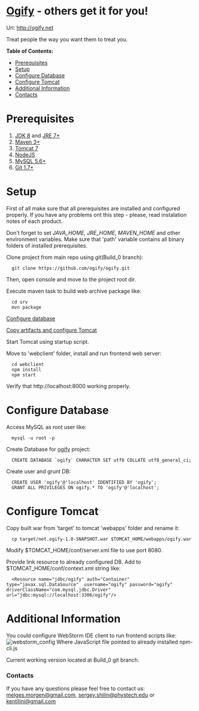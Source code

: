 [Ogify][ogify] - others get it for you!
====================

Url: http://ogify.net

Treat people the way you want them to treat you.

**Table of Contents:**

- [Prerequisites](#prerequisites)
- [Setup](#setup)
- [Configure Database](#configure-database)
- [Configure Tomcat](#configure-tomcat)
- [Additional Information](#additional-information)
- [Contacts](#contacts)


Prerequisites
=================

1. [JDK 8](http://www.oracle.com/technetwork/java/javase/downloads/jdk8-downloads-2133151.html) and [JRE 7+](http://www.oracle.com/technetwork/java/javase/downloads/server-jre8-downloads-2133154.html)
2. [Maven 3+](https://maven.apache.org/download.cgi)
3. [Tomcat 7](https://tomcat.apache.org/download-70.cgi)
4. [NodeJS](https://nodejs.org/en/download/)
5. [MySQL 5.6+](http://www.mysql.com/downloads/)
6. [Git 1.7+](https://git-scm.com/downloads)

Setup
=================

First of all make sure that all prerequisites are installed and configured properly. If you have any problems ont this step - please, read instalation notes of each product.

Don't forget to set *JAVA_HOME, JRE_HOME, MAVEN_HOME* and other environment variables. Make sure that 'path' variable contains all binary folders of installed prerequisites.

Clone project from main repo using git(Build_0 branch):

      git clone https://github.com/ogify/ogify.git
Then, open console and move to the project root dir.

Execute maven task to build web archive package like:

      cd srv
      mvn package

[Configure database](#configure-database)

[Copy artifacts and configure Tomcat](#configure-tomcat)

Start Tomcat using startup script.

Move to 'webclient' folder, install and run frontend web server:

      cd webclient
      npm install
      npm start

Verify that http://localhost:8000 working properly.

Configure Database
=================

Access MySQL as root user like:

      mysql -u root -p

Create Database for [ogify][ogify] project:

      CREATE DATABASE `ogify` CHARACTER SET utf8 COLLATE utf8_general_ci;

Create user and grunt DB:

      CREATE USER 'ogify'@'localhost' IDENTIFIED BY 'ogify';
      GRANT ALL PRIVILEGES ON ogify.* TO 'ogify'@'localhost';

Configure Tomcat
=================

Copy built war from 'target' to tomcat 'webapps' folder and rename it:

      cp target/net.ogify-1.0-SNAPSHOT.war $TOMCAT_HOME/webapps/ogify.war

Modify $TOMCAT_HOME/conf/server.xml file to use port 8080.

Provide link resource to already configured DB. Add to $TOMCAT_HOME/conf/context.xml string like:

      <Resource name="jdbc/ogify" auth="Container" type="javax.sql.DataSource"  username="ogify" password="ogify" driverClassName="com.mysql.jdbc.Driver" url="jdbc:mysql://localhost:3306/ogify"/>

Additional Information
=================

You could configure WebStorm IDE client to run frontend scripts like:
![webstorm_config](https://cloud.githubusercontent.com/assets/5920970/9700893/617ad06e-541d-11e5-8d0f-4b8d15743e62.PNG)
Where JavaScript file pointed to already installed npm-cli.js

Current working version located at Build_0 git branch.

### Contacts
If you have any questions please feel free to contact us: [melges.morgen@gmail.com](mailto:melges.morgen@gmail.com), [sergey.shilin@phystech.edu](sergey.shilin@phystech.edu) or [kentilini@gmail.com](mailto:kentilini@gmail.com)


[ogify]: http://ogify.net
